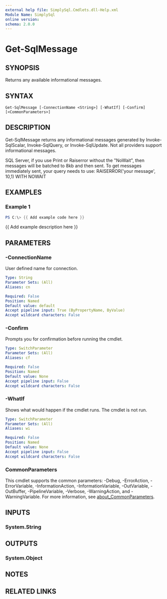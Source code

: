 ```yaml
---
external help file: SimplySql.Cmdlets.dll-Help.xml
Module Name: SimplySql
online version:
schema: 2.0.0
---
```


# Get-SqlMessage

## SYNOPSIS
Returns any available informational messages.

## SYNTAX

```
Get-SqlMessage [-ConnectionName <String>] [-WhatIf] [-Confirm] [<CommonParameters>]
```

## DESCRIPTION
 Get-SqlMessage returns any informational messages generated by Invoke-SqlScalar, Invoke-SqlQuery, or Invoke-SqlUpdate.  Not all providers support informational messages.

SQL Server, if you use Print or Raiserror without the "NoWait", then messages will be batched to 8kb and then sent.  To get messages immediately sent, your query needs to use:
    RAISERROR('your message', 10,1) WITH NOWAIT

## EXAMPLES

### Example 1
```powershell
PS C:\> {{ Add example code here }}
```

{{ Add example description here }}

## PARAMETERS

### -ConnectionName
User defined name for connection.

```yaml
Type: String
Parameter Sets: (All)
Aliases: cn

Required: False
Position: Named
Default value: default
Accept pipeline input: True (ByPropertyName, ByValue)
Accept wildcard characters: False
```

### -Confirm
Prompts you for confirmation before running the cmdlet.

```yaml
Type: SwitchParameter
Parameter Sets: (All)
Aliases: cf

Required: False
Position: Named
Default value: None
Accept pipeline input: False
Accept wildcard characters: False
```

### -WhatIf
Shows what would happen if the cmdlet runs.
The cmdlet is not run.

```yaml
Type: SwitchParameter
Parameter Sets: (All)
Aliases: wi

Required: False
Position: Named
Default value: None
Accept pipeline input: False
Accept wildcard characters: False
```

### CommonParameters
This cmdlet supports the common parameters: -Debug, -ErrorAction, -ErrorVariable, -InformationAction, -InformationVariable, -OutVariable, -OutBuffer, -PipelineVariable, -Verbose, -WarningAction, and -WarningVariable. For more information, see [about_CommonParameters](http://go.microsoft.com/fwlink/?LinkID=113216).

## INPUTS

### System.String

## OUTPUTS

### System.Object
## NOTES

## RELATED LINKS
